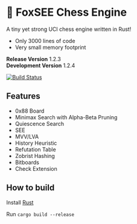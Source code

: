 # 🦊 FoxSEE Chess Engine
A tiny yet strong UCI chess engine written in Rust!  

- Only 3000 lines of code
- Very small memory footprint

**Release Version** 1.2.3  
**Development Version** 1.2.4

[![Build Status](https://travis-ci.com/redsalmon91/FoxSEE.svg?branch=master)](https://travis-ci.com/redsalmon91/FoxSEE)

## Features

- 0x88 Board
- Minimax Search with Alpha-Beta Pruning
- Quiescence Search
- SEE
- MVV/LVA
- History Heuristic
- Refutation Table
- Zobrist Hashing
- Bitboards
- Check Extension

## How to build
Install [Rust](https://www.rust-lang.org/)

Run `cargo build --release`
